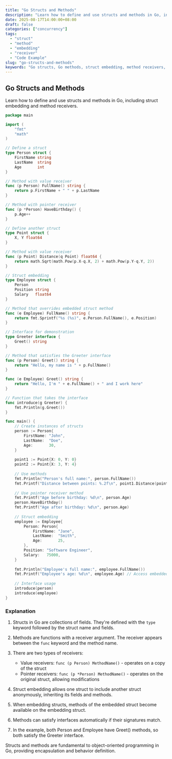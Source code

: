 ```yaml
---
title: "Go Structs and Methods"
description: "Learn how to define and use structs and methods in Go, including struct embedding and method receivers."
date: 2025-08-17T14:00:00+08:00
draft: false
categories: ["concurrency"]
tags: 
  - "struct"
  - "method"
  - "embedding"
  - "receiver"
  - "Code Example"
slug: "go-structs-and-methods"
keywords: "Go structs, Go methods, struct embedding, method receivers, Go programming structs"
---
```


## Go Structs and Methods

Learn how to define and use structs and methods in Go, including struct embedding and method receivers.

```go
package main

import (
    "fmt"
    "math"
)

// Define a struct
type Person struct {
    FirstName string
    LastName  string
    Age       int
}

// Method with value receiver
func (p Person) FullName() string {
    return p.FirstName + " " + p.LastName
}

// Method with pointer receiver
func (p *Person) HaveBirthday() {
    p.Age++
}

// Define another struct
type Point struct {
    X, Y float64
}

// Method with value receiver
func (p Point) Distance(q Point) float64 {
    return math.Sqrt(math.Pow(p.X-q.X, 2) + math.Pow(p.Y-q.Y, 2))
}

// Struct embedding
type Employee struct {
    Person
    Position string
    Salary   float64
}

// Method that overrides embedded struct method
func (e Employee) FullName() string {
    return fmt.Sprintf("%s (%s)", e.Person.FullName(), e.Position)
}

// Interface for demonstration
type Greeter interface {
    Greet() string
}

// Method that satisfies the Greeter interface
func (p Person) Greet() string {
    return "Hello, my name is " + p.FullName()
}

func (e Employee) Greet() string {
    return "Hello, I'm " + e.FullName() + " and I work here"
}

// Function that takes the interface
func introduce(g Greeter) {
    fmt.Println(g.Greet())
}

func main() {
    // Create instances of structs
    person := Person{
        FirstName: "John",
        LastName:  "Doe",
        Age:       30,
    }
    
    point1 := Point{X: 0, Y: 0}
    point2 := Point{X: 3, Y: 4}
    
    // Use methods
    fmt.Println("Person's full name:", person.FullName())
    fmt.Printf("Distance between points: %.2f\n", point1.Distance(point2))
    
    // Use pointer receiver method
    fmt.Printf("Age before birthday: %d\n", person.Age)
    person.HaveBirthday()
    fmt.Printf("Age after birthday: %d\n", person.Age)
    
    // Struct embedding
    employee := Employee{
        Person: Person{
            FirstName: "Jane",
            LastName:  "Smith",
            Age:       25,
        },
        Position: "Software Engineer",
        Salary:   75000,
    }
    
    fmt.Println("Employee's full name:", employee.FullName())
    fmt.Printf("Employee's age: %d\n", employee.Age) // Access embedded field
    
    // Interface usage
    introduce(person)
    introduce(employee)
}
```

### Explanation

1. Structs in Go are collections of fields. They're defined with the `type` keyword followed by the struct name and fields.

2. Methods are functions with a receiver argument. The receiver appears between the `func` keyword and the method name.

3. There are two types of receivers:
   - Value receivers: `func (p Person) MethodName()` - operates on a copy of the struct
   - Pointer receivers: `func (p *Person) MethodName()` - operates on the original struct, allowing modifications

4. Struct embedding allows one struct to include another struct anonymously, inheriting its fields and methods.

5. When embedding structs, methods of the embedded struct become available on the embedding struct.

6. Methods can satisfy interfaces automatically if their signatures match.

7. In the example, both Person and Employee have Greet() methods, so both satisfy the Greeter interface.

Structs and methods are fundamental to object-oriented programming in Go, providing encapsulation and behavior definition.
